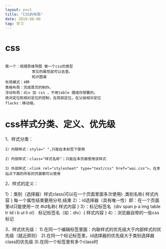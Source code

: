 ```yaml
---
layout: post
title: "CSS的布局"
date: 2019-08-06
tag: 学习
---
```






# css



```

第一个：梳理思维导图 做一个css的类型
			常见的属性就可以去查。
			知识图谱
布局模式：4种
表格布局：完成首页的制作。
浮动布局：div 加 css ，不用table 摆成你想要的。
绝对定位和相对定位的控制，在局部定位，在父级相对定位
flacks：移动端，
```









# css样式分类、定义、优先级



1、样式分类：

    1）内联样式：style=" ",只能在本标签下使用
    
    2）内部样式：class="样式名称"；只能在本页面使用该样式
    
    3）外部样式：<link rel="stylesheet" type="text/css" href="wai.css">，在本站点下面的所有的页面都可以使用

2、样式的定义：

   1）：类别（选择器）样式class(可以在一个页面里面多次使用)
     .类别名称{
      样式内容
     }
      每一个属性结束要用分号;结束
    2）：id选择器（具有唯一性）即：在一个页面里id只能使用一次
     #id名称{
      样式内容
     }
    3）：标记标签名（div span p a img table  tr td i b ul li ol）
       标记标签名（如：div）{
      样式内容
       }
    4）：浏览器自带的一些css标记

3、样式优先级：
    1).在同一个编辑标签里面：内联样式的优先级大于内部样式的优先级（就近原则）
    2).在同一个标记标签里，id选择器的优先级大于类别选择器class的优先级
    3).在同一个标签里有多个class时<style>越往下面的样式的优先级越高（注：套用类别样式时：class="home work"）
    .class在同一个标记标签里面，class的优先级大于标记标签

4、css注释：/*  注释内容 */   

5、*{样式内容}：是给本页面下所有标记设置样式；body{样式内容}：给主体内设置样式；建议使用body{}

6、字体样式：
     颜色:color  16进制:#666666; rgb() rgba()(raba(颜色，颜色，颜色，透明度)) 
     大小:font-size  单位：px（像素）
     行高:line-height :2em; （如果只有一行可以用来做垂直/竖直方向居中对齐）
     对齐方式:text-align:left/center/right    vertical-algin  
     下划线:text-decoration （默认字体为蓝色，带下划线）:none无 underline下划线   overline上划线   linethrought删除线
     字体加粗:text-weight:bold;  
     首行缩进:text-ident 单位：em  1em代表一个汉字宽度（12-16px）





# 用JS元素CSS样式

 

 

CSS样式的引用有3种方式：style引用、class引用、id引用，所以[js](http://lib.csdn.net/base/javascript)改变元素的样式我们也分3种来说。

1.js改变由style方式引用的样式：
方法一：document.div.style.cssText="border:1px solid #000000;color:#FF0000";
方法二：document.div.setAttribute("style","border:1px solid #000000;color:#FF0000");

其中，divs是要改变样式元素的name。

2.js改变由class方式引用的样式：
方法一：document.div.className='div';
方法二：document.div.setAttribute("class","div");

其中，div是要改变样式元素的name。

3.js改变由id方式引用的样式：
方法二：document.div.setAttribute("id","div");

其中，div是要改变样式元素的name。





